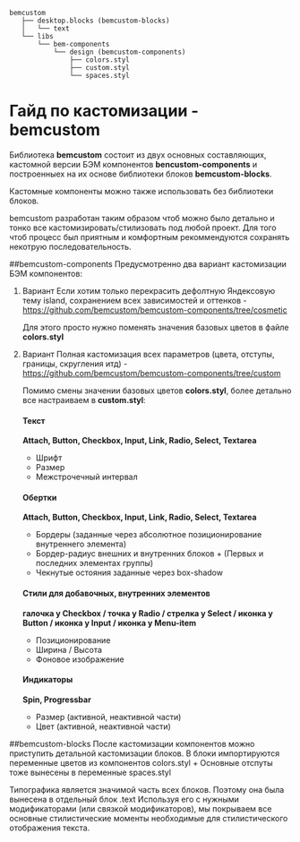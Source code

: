 ```
bemcustom
   ├── desktop.blocks (bemcustom-blocks)
   │   └── text 
   └── libs
       └── bem-components
           └── design (bemcustom-components)
               ├── colors.styl
               ├── custom.styl
               └── spaces.styl 
```

# Гайд по кастомизации - bemcustom
Библиотека **bemcustom** состоит из двух основных составляющих, кастомной версии БЭМ компонентов **bencustom-components** и построенныех на их основе библиотеки блоков **bemcustom-blocks**.

Кастомные компоненты можно также использовать без библиотеки блоков.

bemcustom разработан таким образом чтоб можно было детально и тонко все кастомизировать/стилизовать под любой проект. Для того чтоб процесс был приятным и комфортным рекоммендуются сохранять некотрую последовательность.


##bemcustom-components
Предусмотренно два вариант кастомизации БЭМ компонентов:

1. Вариант
	Если хотим только перекрасить дефолтную Яндексовую тему island, сохранением всех зависимостей и оттенков - 		https://github.com/bemcustom/bemcustom-components/tree/cosmetic

	Для этого просто нужно поменять значения базовых цветов в файле **colors.styl**

2. Вариант 
	Полная кастомизация всех параметров (цвета, отступы, границы, скругления итд) - https://github.com/bemcustom/bemcustom-components/tree/custom	

	Помимо смены значении базовых цветов **colors.styl**, более детально все настраиваем в **custom.styl**:


	#### Текст
	**Attach, Button, Checkbox, Input, Link, Radio, Select, Textarea**
	
	* Шрифт
	* Размер
	* Межстрочечный интервал


	#### Обертки
	**Attach, Button, Checkbox, Input, Link, Radio, Select, Textarea**
	* Бордеры (заданные через абсолютное позиционирование внутреннего элемента)
	* Бордер-радиус внешних и внутренних блоков + (Первых и последних элементах группы)
	* Чекнутые остояния заданные через box-shadow


	#### Стили для добавочных, внутренних элементов 
	**галочка у Checkbox / точка у Radio / стрелка у Select / иконка у Button / иконка у Input / иконка у Menu-item**
		
	* Позиционирование
	* Ширина / Высота
	* Фоновое изображение
	
		
	#### Индикаторы
	**Spin, Progressbar**
	
	* Размер (активной, неактивной части)
	* Цвет (активной, неактивной части)


##bemcustom-blocks
После кастомизации компонентов можно приступить детальной кастомизации блоков. В блоки импортируются переменные цветов из компонентов colors.styl + Основные отспуты тоже вынесены в переменные spaces.styl 

Типографика является значимой часть всех блоков. Поэтому она была вынесена в отдельный блок .text Используя его с нужными модификаторами (или связкой модификаторов), мы покрываем все основные стилистические моменты необходимые для стилистического отображения текста.

